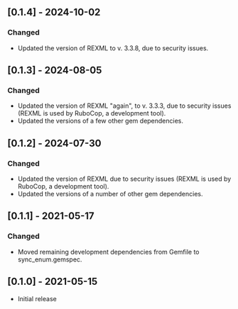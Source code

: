 ## [0.1.4] - 2024-10-02

### Changed
- Updated the version of REXML to v. 3.3.8, due to security issues.

## [0.1.3] - 2024-08-05

### Changed
- Updated the version of REXML "again", to v. 3.3.3, due to
  security issues (REXML is used by RuboCop, a development tool).
- Updated the versions of a few other gem dependencies.

## [0.1.2] - 2024-07-30

### Changed
- Updated the version of REXML due to security issues (REXML is
  used by RuboCop, a development tool).
- Updated the versions of a number of other gem dependencies.

## [0.1.1] - 2021-05-17

### Changed
- Moved remaining development dependencies from Gemfile to
  sync_enum.gemspec.

## [0.1.0] - 2021-05-15

- Initial release
